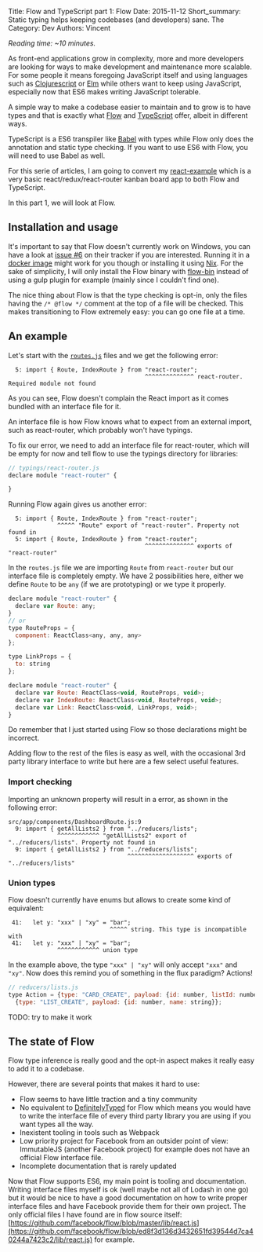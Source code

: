 Title: Flow and TypeScript part 1: Flow
Date: 2015-11-12
Short_summary: Static typing helps keeping codebases (and developers) sane. The
Category: Dev
Authors: Vincent


*Reading time: ~10 minutes.*

As front-end applications grow in complexity, more and more developers are looking for ways to make development and maintenance more scalable.
For some people it means foregoing JavaScript itself and using languages such as [Clojurescript](https://github.com/clojure/clojurescript) or [Elm](http://elm-lang.org/) while others want to keep using JavaScript, especially now that ES6 makes writing JavaScript tolerable.

A simple way to make a codebase easier to maintain and to grow is to have types and that is exactly what [Flow](https://babeljs.io/) and [TypeScript](http://www.typescriptlang.org/) offer, albeit in different ways.
<!-- PELICAN_END_SUMMARY -->
TypeScript is a ES6 transpiler like [Babel](https://babeljs.io/) with types while Flow only does the annotation and static type checking. If you want to use ES6 with Flow, you will need to use Babel as well.

For this serie of articles, I am going to convert my [react-example](https://github.com/Keats/react-example) which is a very basic react/redux/react-router kanban board app to both Flow and TypeScript.

In this part 1, we will look at Flow.

## Installation and usage
It's important to say that Flow doesn't currently work on Windows, you can have a look at [issue #6](https://github.com/facebook/flow/issues/6) on their tracker if you are interested. Running it in a [docker image](https://hub.docker.com/r/motiz88/flow/) might work for you though or installing it using [Nix](http://nixos.org/nix/).
For the sake of simplicity, I will only install the Flow binary with [flow-bin](https://www.npmjs.com/package/flow-bin) instead of using a gulp plugin for example (mainly since I couldn't find one).

The nice thing about Flow is that the type checking is opt-in, only the files having the `/* @flow */` comment at the top of a file will be checked. This makes transitioning to Flow extremely easy: you can go one file at a time.

## An example
Let's start with the [`routes.js`](https://github.com/Keats/flow-typescript/blob/master/flow/src/app/routes.js) files and we get the following error:

```
  5: import { Route, IndexRoute } from "react-router";
                                       ^^^^^^^^^^^^^^ react-router. Required module not found

```
As you can see, Flow doesn't complain the React import as it comes bundled with an interface file for it.

An interface file is how Flow knows what to expect from an external import, such as react-router, which probably won't have typings.

To fix our error, we need to add an interface file for react-router, which will be empty for now and tell flow to use the typings directory for libraries:

```js
// typings/react-router.js
declare module "react-router" {

}
```

Running Flow again gives us another error:
```
  5: import { Route, IndexRoute } from "react-router";
              ^^^^^ "Route" export of "react-router". Property not found in
  5: import { Route, IndexRoute } from "react-router";
                                       ^^^^^^^^^^^^^^ exports of "react-router"
```

In the `routes.js` file we are importing `Route` from `react-router` but our interface file is completely empty.  We have 2 possibilities here, either we define `Route` to be `any` (if we are prototyping) or we type it properly.

```js
declare module "react-router" {
  declare var Route: any;
} 
// or
type RouteProps = {
  component: ReactClass<any, any, any>
};

type LinkProps = {
  to: string
};

declare module "react-router" {
  declare var Route: ReactClass<void, RouteProps, void>;
  declare var IndexRoute: ReactClass<void, RouteProps, void>;
  declare var Link: ReactClass<void, LinkProps, void>;
}
```
Do remember that I just started using Flow so those declarations might be incorrect.

Adding flow to the rest of the files is easy as well, with the occasional 3rd party library interface to write but here are a few select useful features.

### Import checking
Importing an unknown property will result in a error, as shown in the following error:
```
src/app/components/DashboardRoute.js:9
  9: import { getAllLists2 } from "../reducers/lists";
              ^^^^^^^^^^^^ "getAllLists2" export of "../reducers/lists". Property not found in
  9: import { getAllLists2 } from "../reducers/lists";
                                  ^^^^^^^^^^^^^^^^^^^ exports of "../reducers/lists"
```

### Union types
Flow doesn't currently have enums but allows to create some kind of equivalent:

```
 41:   let y: "xxx" | "xy" = "bar";
                             ^^^^^ string. This type is incompatible with
 41:   let y: "xxx" | "xy" = "bar";
              ^^^^^^^^^^^^ union type
```
In the example above, the type `"xxx" | "xy"` will only accept `"xxx"` and `"xy"`.
Now does this remind you of something in the flux paradigm? Actions!

```js
// reducers/lists.js
type Action = {type: "CARD_CREATE", payload: {id: number, listId: number}} |
  {type: "LIST_CREATE", payload: {id: number, name: string}};
```

TODO: try to make it work


## The state of Flow
Flow type inference is really good and the opt-in aspect makes it really easy to add it to a codebase.

However, there are several points that makes it hard to use:

- Flow seems to have little traction and a tiny community
- No equivalent to [DefinitelyTyped](https://github.com/borisyankov/DefinitelyTyped) for Flow which means you would have to write the interface file of every third party library you are using if you want types all the way.
- Inexistent tooling in tools such as Webpack
- Low priority project for Facebook from an outsider point of view: ImmutableJS (another Facebook project) for example does not have an official Flow interface file.
- Incomplete documentation that is rarely updated

Now that Flow supports ES6, my main point is tooling and documentation.  
Writing interface files myself is ok (well maybe not all of Lodash in one go) but it would be nice to have a good documentation on how to write proper interface files and have Facebook provide them for their own project. The only official files I have found are in flow source itself: [https://github.com/facebook/flow/blob/master/lib/react.js](https://github.com/facebook/flow/blob/ed8f3d136d3432651fd39544d7ca40244a7423c2/lib/react.js) for example.

